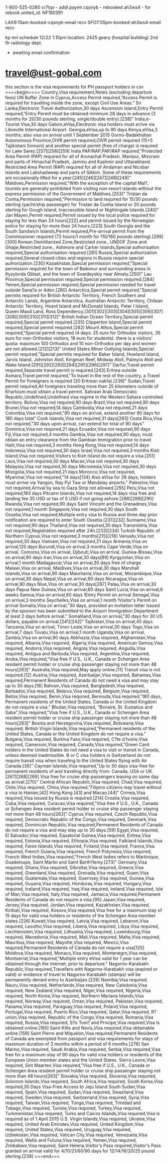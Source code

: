 1-800-525-0280
cr7tqv - addl paymt
cqsnyb - rebooked
ah3ws4 - for rebook
united_id: NF190391

LAX9:15am-booked-cqsnyb-email recv
SFO7:55pm-booked-ah3ws4-email recv


kp mri schedule
12/22 1:10pm
location: 2425 geary (hospital building)
2nd flr radiology dept.
- awaiting email confirmation


travel@ust-gobal.com
=====
this section is the visa requirements for PH passport holders in csv
====begin====
Country,Visa requirement,Notes (excluding departure fees)
UN Buffer Zone in Cyprus,Access Permit required,"Access Permit is required for travelling inside the zone, except Civil Use Areas."
Sri Lanka,Electronic Travel Authorization,30 days
Ascension Island,Entry Permit required,"Entry Permit must be obtained minimum 28 days in advance (3 months for 20/30 pounds sterling, single/double entry).[238]"
India,e-Tourist Visa,30 days
Gabon,eVisa,Electronic visa holders must arrive via Libreville International Airport.
Georgia,eVisa,up to 90 days
Kenya,eVisa,3 months; also visa on arrival until 1 September 2015
Gorno-Badakhshan Autonomous Province,OIVR permit required,OIVR permit required (15+5 Tajikistani Somoni) and another special permit (free of charge) is required for Lake Sarez.[257][258][259]
India PAP/RAP,PAP/RAP required,"Protected Area Permit (PAP) required for all of Arunachal Pradesh, Manipur, Mizoram and parts of Himachal Pradesh, Jammu and Kashmir and Uttarakhand. Restricted Area Permit (RAP) required for all of Andaman and Nicobar Islands and Lakshadweep and parts of Sikkim. Some of these requirements are occasionally lifted for a year.[245][246][247][248][249]"
Maldives,Permission required,"With the exception of the capital Mal?, tourists are generally prohibited from visiting non-resort islands without the express permission of the Government of Maldives.[253]"
Tristan da Cunha,Permission required,"Permission to land required for 15/30 pounds sterling (yacht/ship passenger) for Tristan da Cunha Island or 20 pounds sterling for Gough Island, Inaccessible Island or Nightingale Islands.[240]"
Jan Mayen,Permit required,Permit issued by the local police required for staying for less than 24 hours[222] and permit issued by the Norwegian police for staying for more than 24 hours.[223]
South Georgia and the South Sandwich Islands,Permit required,Pre-arrival permit from the Commissioner required (72 hours/1 month for 110/160 pounds sterling).[299][300]
Korean Demilitarized Zone,Restricted zone.,
UNDOF Zone and Ghajar,Restricted zone.,
Ashmore and Cartier Islands,Special authorisation required,Special authorisation required.[281]
Russia,Special authorization required,Several closed cities and regions in Russia require special authorization.[230]
Kazakhstan,Special permission required,"Special permission required for the town of Baikonur and surrounding areas in Kyzylorda Oblast, and the town of Gvardeyskiy near Almaty.[250]"
Lau Province,Special permission required,Special permission required.[284]
Yemen,Special permission required,Special permission needed for travel outside Sana?a or Aden.[260]
Antarctica,Special permit required,"Special permits required for British Antarctic Territory, French Southern and Antarctic Lands, Argentine Antarctica, Australian Antarctic Territory, Chilean Antarctic Territory, Heard Island and McDonald Islands, Peter I Island, Queen Maud Land, Ross Dependency.[301][302][303][304][305][306][307][308][309][310][311][312]"
British Indian Ocean Territory,Special permit required,Special permit required.[235]
Clipperton Island,Special permit required,Special permit required.[282]
Mount Athos,Special permit required,"Special permit required (4 days: 25 euro for Orthodox visitors, 35 euro for non-Orthodox visitors, 18 euro for students). there is a visitors' quota: maximum 100 Orthodox and 10 non-Orthodox per day and women are not allowed.[212][213]"
United States Minor Outlying Islands,Special permit required,"Special permits required for Baker Island, Howland Island, Jarvis Island, Johnston Atoll, Kingman Reef, Midway Atoll, Palmyra Atoll and Wake Island.[291][292][293][294][295][296][297]"
Darfur,Travel permit required,Separate travel permit is required.[243]
Eritrea outside Asmara,Travel permit required,"To travel in the rest of the country, a Travel Permit for Foreigners is required (20 Eritrean nakfa).[236]"
Sudan,Travel permit required,All foreigners traveling more than 25 kilometers outside of Khartoum must obtain a travel permit.
Sahrawi Arab Democratic Republic,Undefined,Undefined visa regime in the Western Sahara controlled territory.
Bolivia,Visa not required,90 days
Brazil,Visa not required,90 days
Brunei,Visa not required,14 days
Cambodia,Visa not required,21 days
Colombia,Visa not required,"90 days on arrival, extend another 90 days for 180 days total"
Cook Islands,Visa not required,31 days[283]
Costa Rica,Visa not required,"30 days upon arrival, can extend for total of 90 days"
Dominica,Visa not required,21 days
Ecuador,Visa not required,90 days
Fiji,Visa not required,4 months
Gambia,Visa not required,90 days; must obtain an entry clearance from the Gambian Immigration prior to travel
Haiti,Visa not required,3 months
Hong Kong,Visa not required,14 days
Indonesia,Visa not required,30 days
Israel,Visa not required,3 months
Kish Island,Visa not required,Visitors to Kish Island do not require a visa.[251]
Laos,Visa not required,30 days
Macao,Visa not required,30 days
Malaysia,Visa not required,30 days
Micronesia,Visa not required,30 days
Mongolia,Visa not required,21 days
Morocco,Visa not required,
Myanmar,Visa not required,"14 days[134] Also eVisa for 28 days; holders must arrive via Yangon, Nay Pyi Taw or Mandalay airports."
Palestine,Visa not required,Arrival by sea to Gaza Strip not allowed.[255]
Peru,Visa not required,183 days
Pitcairn Islands,Visa not required,14 days visa free and landing fee 35 USD or tax of 5 USD if not going ashore.[288][289][290]
Rwanda,Visa not required,90 days
Saint Vincent and the Grenadines,Visa not required,1 month
Singapore,Visa not required,30 days
South Ossetia,Visa not required,Multiple entry visa to Russia and three day prior notification are required to enter South Ossetia.[231][232]
Suriname,Visa not required,90 days
Thailand,Visa not required,30 days
Transnistria,Visa not required,Registration required after 24h.[233][234]
Turkish Republic of Northern Cyprus,Visa not required,3 months[215][216]
Vanuatu,Visa not required,30 days
Vietnam,Visa not required,21 days
Armenia,Visa on arrival,120 days
Burundi,Visa on arrival,3 months
Cape Verde,Visa on arrival,
Comoros,Visa on arrival,
Djibouti,Visa on arrival,
Guinea-Bissau,Visa on arrival,90 days
Iran,Visa on arrival,30 days[89]
Kyrgyzstan,Visa on arrival,1 month
Madagascar,Visa on arrival,30 days free of charge
Malawi,Visa on arrival,
Maldives,Visa on arrival,30 days
Marshall Islands,Visa on arrival,90 days
Mauritania,Visa on arrival,
Mozambique,Visa on arrival,30 days
Nepal,Visa on arrival,90 days
Nicaragua,Visa on arrival,90 days
Niue,Visa on arrival,30 days[287]
Palau,Visa on arrival,30 days
Papua New Guinea,Visa on arrival,60 days
Saint Lucia,Visa on arrival,6 weeks
Samoa,Visa on arrival,60 days  !Entry Permit on arrival
Senegal,Visa on arrival,3 months
Seychelles,Visa on arrival,1 month !Visitor's Permit on arrival
Somalia,Visa on arrival,"30 days, provided an invitation letter issued by the sponsor has been submitted to the Airport Immigration Department at least 2 days before arrival."
Somaliland,Visa on arrival,"30 days for 30 US dollars, payable on arrival.[241][242]"
Tajikistan,Visa on arrival,45 days
Tanzania,Visa on arrival,
Timor-Leste,Visa on arrival,30 days
Togo,Visa on arrival,7 days
Tuvalu,Visa on arrival,1 month
Uganda,Visa on arrival,
Zambia,Visa on arrival,90 days
Abkhazia,Visa required,
Afghanistan,Visa required,
Albania,Visa required,
Algeria,Visa required,
American Samoa,Visa required,
Andorra,Visa required,
Angola,Visa required,
Anguilla,Visa required,
Antigua and Barbuda,Visa required,
Argentina,Visa required,
Aruba,Visa required,"Visa free if U.S., U.K., Canada or Schengen Area resident permit holder or cruise ship passenger staying not more than 48 hours[263]"
Australia,Visa required,May apply online.[11] Transit visa is not required.[12]
Austria,Visa required,
Azerbaijan,Visa required,
Bahamas,Visa required,Permanent Residents of Canada do not need a visa and may stay up to 30 days.[16]
Bahrain,Visa required,
Bangladesh,Visa required,
Barbados,Visa required,
Belarus,Visa required,
Belgium,Visa required,
Belize,Visa required,
Benin,Visa required,
Bermuda,Visa required,"180 days, Permanent residents of the United States, Canada or the United Kingdom do not require a visa."
Bhutan,Visa required,
"Bonaire, St. Eustatius and Saba",Visa required,"Visa free if U.S., U.K., Canada or Schengen Area resident permit holder or cruise ship passenger staying not more than 48 hours[263]"
Bosnia and Herzegovina,Visa required,
Botswana,Visa required,
British Virgin Islands,Visa required,"Permanent residents of the United States, Canada or the United Kingdom do not require a visa."
Bulgaria,Visa required,
Burkina Faso,Visa required,
C?te d'Ivoire,Visa required,
Cameroon,Visa required,
Canada,Visa required,"Green Card holders in the United States do not need a visa to visit or transit in Canada, unless deemed inadmissible. B or C visa holders in Switzerland do not require transit visa when traveling to the United States flying with Air Canada.[36]"
Cayman Islands,Visa required,"Up to 30 days visa-free for permanent residents of and traveling directly from: Canada, USA or UK.[267][268][269] Visa free for cruise ship passengers leaving on same day as arrival.[270]"
Central African Republic,Visa required,
Chad,Visa required,
Chile,Visa required,
China,Visa required,"Filipino citizens may travel without a visa to Hainan,[42] Hong Kong [43] and Macao.[44]"
Crimea,Visa required,Visa issued by Russia is required.[214]
Croatia,Visa required,
Cuba,Visa required,
Curacao,Visa required,"Visa free if U.S., U.K., Canada or Schengen Area resident permit holder or cruise ship passenger staying not more than 48 hours[263]"
Cyprus,Visa required,
Czech Republic,Visa required,
Democratic Republic of the Congo,Visa required,
Denmark,Visa required,
Dominican Republic,Visa required,Permanent Residents of Canada do not require a visa and may stay up to 30 days.[59]
Egypt,Visa required,
El Salvador,Visa required,
Equatorial Guinea,Visa required,
Eritrea,Visa required,
Estonia,Visa required,
Ethiopia,Visa required,
Falkland Islands,Visa required,
Faroe Islands,Visa required,
Finland,Visa required,
France,Visa required,
French Guiana,Visa required,
French Polynesia,Visa required,
French West Indies,Visa required,"French West Indies refers to Martinique, Guadeloupe, Saint Martin and Saint Barth?lemy.[273]"
Germany,Visa required,
Ghana,Visa required,
Gibraltar,Visa required,
Greece,Visa required,
Greenland,Visa required,
Grenada,Visa required,
Guam,Visa required,
Guatemala,Visa required,
Guernsey,Visa required,
Guinea,Visa required,
Guyana,Visa required,
Honduras,Visa required,
Hungary,Visa required,
Iceland,Visa required,
Iraq,Visa required,
Ireland,Visa required,
Isle of Man,Visa required,
Italy,Visa required,
Jamaica,Visa required,Permanent Residents of Canada do not require a visa.[95]
Japan,Visa required,
Jersey,Visa required,
Jordan,Visa required,
Kazakhstan,Visa required,
Kiribati,Visa required,
Kosovo,Visa required,Visa free for a maximum stay of 15 days for valid visa holders or residents of the Schengen Area member states.[226]
Kuwait,Visa required,
Latvia,Visa required,
Lebanon,Visa required,
Lesotho,Visa required,
Liberia,Visa required,
Libya,Visa required,
Liechtenstein,Visa required,
Lithuania,Visa required,
Luxembourg,Visa required,
Macedonia,Visa required,
Mali,Visa required,
Malta,Visa required,
Mauritius,Visa required,
Mayotte,Visa required,
Mexico,Visa required,Permanent Residents of Canada do not require a visa[125]
Moldova,Visa required,
Monaco,Visa required,
Montenegro,Visa required,
Montserrat,Visa required,"Multiple entry eVisa valid for 1 year can be obtained through the internet, prior to departure."
Nagorno-Karabakh Republic,Visa required,Travellers with Nagorno-Karabakh visa (expired or valid) or evidence of travel to Nagorno-Karabakh (stamps) will be permanently denied entry to Azerbaijan.[229]
Namibia,Visa required,
Nauru,Visa required,
Netherlands,Visa required,
New Caledonia,Visa required,
New Zealand,Visa required,
Niger,Visa required,
Nigeria,Visa required,
North Korea,Visa required,
Northern Mariana Islands,Visa required,
Norway,Visa required,
Oman,Visa required,
Pakistan,Visa required,
Panama,Visa required,
Paraguay,Visa required,
Poland,Visa required,
Portugal,Visa required,
Puerto Rico,Visa required,
Qatar,Visa required,
R?union,Visa required,
Republic of the Congo,Visa required,
Romania,Visa required,
Russia,Visa required,
S?o Tom? and Pr­ncipe,Visa required,Visa is obtained online.[165]
Saint Kitts and Nevis,Visa required,Visa obtainable online.[159]
Saint Pierre and Miquelon,Visa required,Permanent Residents of Canada are exempted from passport and visa requirements for stays of maximum duration of 3 months within a period of 6 months.[276]
San Marino,Visa required,
Saudi Arabia,Visa required,
Serbia,Visa required,Visa free for a maximum stay of 90 days for valid visa holders or residents of the European Union member states and the United States.
Sierra Leone,Visa required,
Sint Maarten,Visa required,"Visa free if U.S., U.K., Canada or Schengen Area resident permit holder or cruise ship passenger staying not more than 48 hours[263]"
Slovakia,Visa required,
Slovenia,Visa required,
Solomon Islands,Visa required,
South Africa,Visa required,
South Korea,Visa required,30 Days Visa-Free Access to Jeju Island
South Sudan,Visa required,
Spain,Visa required,
Sudan,Visa required,
Swaziland,Visa required,
Sweden,Visa required,
Switzerland,Visa required,
Syria,Visa required,
Taiwan,Visa required,
Tonga,Visa required,
Trinidad and Tobago,Visa required,
Tunisia,Visa required,
Turkey,Visa required,
Turkmenistan,Visa required,
Turks and Caicos Islands,Visa required,Visa is required as of 1 April 2015
U.S. Virgin Islands,Visa required,
Ukraine,Visa required,
United Arab Emirates,Visa required,
United Kingdom,Visa required,
United States,Visa required,
Uruguay,Visa required,
Uzbekistan,Visa required,
Vatican City,Visa required,
Venezuela,Visa required,
Wallis and Futuna,Visa required,
Yemen,Visa required,
Zimbabwe,Visa required,
Saint Helena,Visitor's Pass required,Visitor's Pass granted on arrival valid for 4/10/21/60/90 days for 12/14/16/20/25 pound sterling.[239]
===end===
